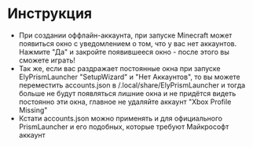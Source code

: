 # Инструкция
- При создании оффлайн-аккаунта, при запуске Minecraft может появиться окно с уведомлением о том, что у вас нет аккаунтов. Нажмите "Да" и закройте появившееся окно - после этого вы сможете играть!
- Так же, если вас раздражает постоянные окна при запуске ElyPrismLauncher "SetupWizard" и "Нет Аккаунтов", то вы можете переместить accounts.json в /.local/share/ElyPrismLauncher и тогда больше не будут появляться лишние окна и не придётся видеть постоянно эти окна, главное не удаляйте аккаунт "Xbox Profile Missing"
- Кстати accounts.json можно применять и для официального PrismLauncher и его подобных, которые требуют Майкрософт аккаунт
